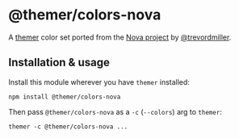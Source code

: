 # @themer/colors-nova

A [themer](https://github.com/mjswensen/themer) color set ported from the [Nova project](https://trevordmiller.com/projects/nova) by [@trevordmiller](https://github.com/trevordmiller).

## Installation & usage

Install this module wherever you have `themer` installed:

    npm install @themer/colors-nova

Then pass `@themer/colors-nova` as a `-c` (`--colors`) arg to `themer`:

    themer -c @themer/colors-nova ...
